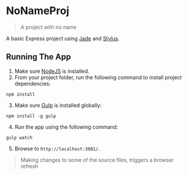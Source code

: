 # NoNameProj

> A project with no name

A basic Express project using [Jade](https://www.npmjs.com/package/jade) and [Stylus](http://stylus-lang.com/).

## Running The App

1) Make sure [NodeJS]() is installed.
2) From your project folder, run the following command to install project dependencies:

  ```shell
  npm install
  ```
3) Make sure [Gulp]() is installed globally:

  ```shell
  npm install -g gulp
  ```
4) Run the app using the following command:

  ```shell
  gulp watch
  ```
5) Browse to `http://localhost:3001/`.
> Making changes to some of the source files, triggers a browser refresh